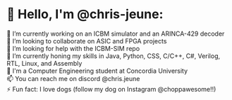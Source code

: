 # 👋 Hello, I'm @chris-jeune:
🔭 I’m currently working on an ICBM simulator and an ARINCA-429 decoder<br>👯 I’m looking to collaborate on ASIC and FPGA projects<br>🤝 I’m looking for help with the ICBM-SIM repo<br>🌱 I’m currently honing my skills in Java, Python, CSS, C/C++, C#, Verilog, RTL, Linux, and Assembly <br>💬 I'm a Computer Engineering student at Concordia University<br>📫 You can reach me on discord @chris.jeune<br>⚡ Fun fact: I love dogs (follow my dog on Instagram @choppawesome!!)

<!--
**chris-jeune/chris-jeune** is a ✨ _special_ ✨ repository because its `README.md` (this file) appears on your GitHub profile.

Here are some ideas to get you started:

- 🔭 I’m currently working on ...
- 🌱 I’m currently learning ...
- 👯 I’m looking to collaborate on ...
- 🤔 I’m looking for help with ...
- 💬 Ask me about ...
- 📫 How to reach me: ...
- 😄 Pronouns: ...
- ⚡ Fun fact: ...
-->
